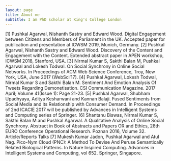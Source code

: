```yaml
---
layout: page
title: About me
subtitle: I am PhD scholar at King's College London
---
```


[1]	Pushkal Agarwal, Nishanth Sastry and Edward Wood. Digital Engagement between Citizens and Members of Parliament in the UK. Accepted paper for publication and presentation at ICWSM 2019, Munich, Germany. 
[2]	Pushkal Agarwal, Nishanth Sastry and Edward Wood. Discovery of the Content and Engagement with the Content. Extended abstract paper in APEN workshop, ICWSM 2018, Stanford, USA. 
[3]	Nirmal Kumar S, Sakthi Balan M, Pushkal Agarwal and Lokesh Todwal. On Social Synchrony in Online Social Networks. In Proceedings of ACM Web Science Conference, Troy, New York, USA, June 2017 (WebSci’17).
[4]	Pushkal Agarwal, Lokesh Todwal, Nirmal Kumar S and Sakthi Balan M. Sentiment And Emotion Analysis Of Tweets Regarding Demonetisation. CSI Communication Magazine. 2017 April; Volume 41(Issue 1): Page 21-23.
[5]	Pushkal Agarwal, Shubham Upadhyaya, Aditya Kesharwani and Kannan Balaji. Fused Sentiments from Social Media and its Relationship with Consumer Demand. In Proceedings of 2nd ICACIE 2017 will be published by Advances in Intelligent Systems and Computing series of Springer.
[6]	Shantanu Biswas, Nirmal Kumar S, Sakthi Balan M and Pushkal Agarwal. A Qualitative Analysis of Online Social Synchrony. Abstract in Book of Abstracts and Papers OR and Ethics, 28th EURO Conference Operational Research. Poznan 2016, Volume 32.
Article/Reports
Talks
[7]	Mukesh Kumar Jadon, Pushkal Agarwal and Atul Nag. Pico-Nym Cloud (PNC): A Method To Devise And Peruse Semantically Related Biological Patterns. In Nature Inspired Computing. Advances in Intelligent Systems and Computing, vol 652. Springer, Singapore. 
